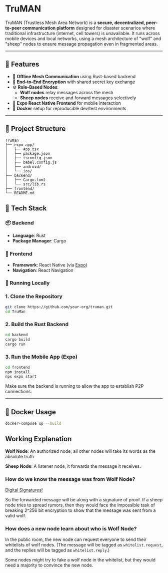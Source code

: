 # TruMAN

TruMAN (Trustless Mesh Area Network) is a **secure, decentralized, peer-to-peer communication platform** designed for disaster scenarios where traditional infrastructure (internet, cell towers) is unavailable. It runs across mobile devices and local networks, using a mesh architecture of "wolf" and "sheep" nodes to ensure message propagation even in fragmented areas.

---

## 🔧 Features

- 📡 **Offline Mesh Communication** using Rust-based backend
- 🔐 **End-to-End Encryption** with shared secret key exchange
- ⚙️ **Role-Based Nodes**:
  - **Wolf nodes** relay messages across the mesh
  - **Sheep nodes** receive and forward messages selectively
- 📲 **Expo React Native Frontend** for mobile interaction
- 🐳 **Docker** setup for reproducible dev/test environments

---

## 📁 Project Structure

```
TruMan
├── expo-app/              
│   ├── App.tsx
│   ├── package.json
│   ├── tsconfig.json
│   ├── babel.config.js
│   ├── android/           
│   └── ios/
├── backend/               
│   ├── Cargo.toml
│   └── src/lib.rs
├── frontend/
└── README.md
```

## 🧰 Tech Stack

### 📦 Backend
- **Language**: Rust
- **Package Manager**: Cargo
### 📱 Frontend
- **Framework**: React Native (via [Expo](https://expo.dev/))
- **Navigation**: React Navigation
  
### 🧪 Running Locally

### 1. Clone the Repository
```bash
git clone https://github.com/your-org/truman.git
cd TruMan
```

### 2. Build the Rust Backend
```bash
cd backend
cargo build
cargo run
```

### 3. Run the Mobile App (Expo)
```bash
cd frontend
npm install
npx expo start
```

Make sure the backend is running to allow the app to establish P2P connections.

---

## 🐳 Docker Usage
```bash
docker-compose up --build
```

## Working Explanation

**Wolf Node**: An authorized node; all other nodes will take its words as the absolute truth

**Sheep Node**: A listener node, it forwards the message it receives.

### How do we know the message was from Wolf Node?
[Digital Signatures!](https://youtu.be/bBC-nXj3Ng4?t=227)

So the forwarded message will be along with a signature of proof. If a sheep node tries to spread rumors, then they would face the impossible task of breaking 2^256 bit encryption to show that the message was sent from a valid wolf.

### How does a new node learn about who is Wolf Node?
In the public room, the new node can request everyone to send their whitelists of wolf nodes. 
(The message will be tagged as `whitelist.request`, and the replies will be tagged as `whitelist.reply`.)

Some nodes might try to fake a wolf node in the whitelist, but they would need a majority to convince the new node.
